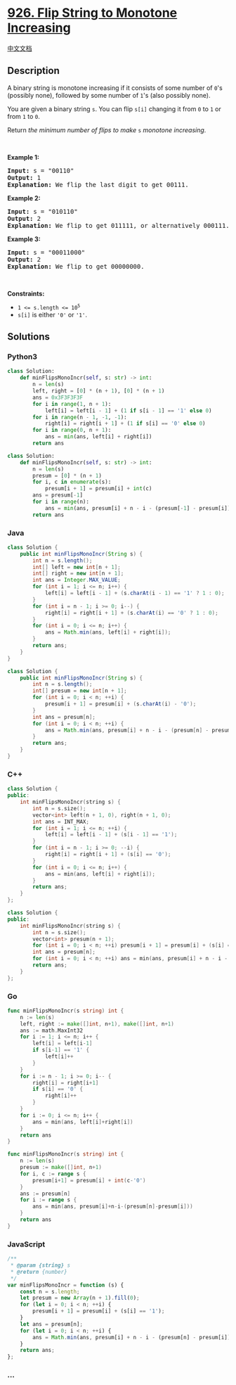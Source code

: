 # [926. Flip String to Monotone Increasing](https://leetcode.com/problems/flip-string-to-monotone-increasing)

[中文文档](/solution/0900-0999/0926.Flip%20String%20to%20Monotone%20Increasing/README.md)

## Description

<p>A binary string is monotone increasing if it consists of some number of <code>0</code>&#39;s (possibly none), followed by some number of <code>1</code>&#39;s (also possibly none).</p>

<p>You are given a binary string <code>s</code>. You can flip <code>s[i]</code> changing it from <code>0</code> to <code>1</code> or from <code>1</code> to <code>0</code>.</p>

<p>Return <em>the minimum number of flips to make </em><code>s</code><em> monotone increasing</em>.</p>

<p>&nbsp;</p>
<p><strong class="example">Example 1:</strong></p>

<pre>
<strong>Input:</strong> s = &quot;00110&quot;
<strong>Output:</strong> 1
<strong>Explanation:</strong> We flip the last digit to get 00111.
</pre>

<p><strong class="example">Example 2:</strong></p>

<pre>
<strong>Input:</strong> s = &quot;010110&quot;
<strong>Output:</strong> 2
<strong>Explanation:</strong> We flip to get 011111, or alternatively 000111.
</pre>

<p><strong class="example">Example 3:</strong></p>

<pre>
<strong>Input:</strong> s = &quot;00011000&quot;
<strong>Output:</strong> 2
<strong>Explanation:</strong> We flip to get 00000000.
</pre>

<p>&nbsp;</p>
<p><strong>Constraints:</strong></p>

<ul>
	<li><code>1 &lt;= s.length &lt;= 10<sup>5</sup></code></li>
	<li><code>s[i]</code> is either <code>&#39;0&#39;</code> or <code>&#39;1&#39;</code>.</li>
</ul>

## Solutions

<!-- tabs:start -->

### **Python3**

```python
class Solution:
    def minFlipsMonoIncr(self, s: str) -> int:
        n = len(s)
        left, right = [0] * (n + 1), [0] * (n + 1)
        ans = 0x3F3F3F3F
        for i in range(1, n + 1):
            left[i] = left[i - 1] + (1 if s[i - 1] == '1' else 0)
        for i in range(n - 1, -1, -1):
            right[i] = right[i + 1] + (1 if s[i] == '0' else 0)
        for i in range(0, n + 1):
            ans = min(ans, left[i] + right[i])
        return ans
```

```python
class Solution:
    def minFlipsMonoIncr(self, s: str) -> int:
        n = len(s)
        presum = [0] * (n + 1)
        for i, c in enumerate(s):
            presum[i + 1] = presum[i] + int(c)
        ans = presum[-1]
        for i in range(n):
            ans = min(ans, presum[i] + n - i - (presum[-1] - presum[i]))
        return ans
```

### **Java**

```java
class Solution {
    public int minFlipsMonoIncr(String s) {
        int n = s.length();
        int[] left = new int[n + 1];
        int[] right = new int[n + 1];
        int ans = Integer.MAX_VALUE;
        for (int i = 1; i <= n; i++) {
            left[i] = left[i - 1] + (s.charAt(i - 1) == '1' ? 1 : 0);
        }
        for (int i = n - 1; i >= 0; i--) {
            right[i] = right[i + 1] + (s.charAt(i) == '0' ? 1 : 0);
        }
        for (int i = 0; i <= n; i++) {
            ans = Math.min(ans, left[i] + right[i]);
        }
        return ans;
    }
}
```

```java
class Solution {
    public int minFlipsMonoIncr(String s) {
        int n = s.length();
        int[] presum = new int[n + 1];
        for (int i = 0; i < n; ++i) {
            presum[i + 1] = presum[i] + (s.charAt(i) - '0');
        }
        int ans = presum[n];
        for (int i = 0; i < n; ++i) {
            ans = Math.min(ans, presum[i] + n - i - (presum[n] - presum[i]));
        }
        return ans;
    }
}
```

### **C++**

```cpp
class Solution {
public:
    int minFlipsMonoIncr(string s) {
        int n = s.size();
        vector<int> left(n + 1, 0), right(n + 1, 0);
        int ans = INT_MAX;
        for (int i = 1; i <= n; ++i) {
            left[i] = left[i - 1] + (s[i - 1] == '1');
        }
        for (int i = n - 1; i >= 0; --i) {
            right[i] = right[i + 1] + (s[i] == '0');
        }
        for (int i = 0; i <= n; i++) {
            ans = min(ans, left[i] + right[i]);
        }
        return ans;
    }
};
```

```cpp
class Solution {
public:
    int minFlipsMonoIncr(string s) {
        int n = s.size();
        vector<int> presum(n + 1);
        for (int i = 0; i < n; ++i) presum[i + 1] = presum[i] + (s[i] == '1');
        int ans = presum[n];
        for (int i = 0; i < n; ++i) ans = min(ans, presum[i] + n - i - (presum[n] - presum[i]));
        return ans;
    }
};
```

### **Go**

```go
func minFlipsMonoIncr(s string) int {
	n := len(s)
	left, right := make([]int, n+1), make([]int, n+1)
	ans := math.MaxInt32
	for i := 1; i <= n; i++ {
		left[i] = left[i-1]
		if s[i-1] == '1' {
			left[i]++
		}
	}
	for i := n - 1; i >= 0; i-- {
		right[i] = right[i+1]
		if s[i] == '0' {
			right[i]++
		}
	}
	for i := 0; i <= n; i++ {
		ans = min(ans, left[i]+right[i])
	}
	return ans
}
```

```go
func minFlipsMonoIncr(s string) int {
	n := len(s)
	presum := make([]int, n+1)
	for i, c := range s {
		presum[i+1] = presum[i] + int(c-'0')
	}
	ans := presum[n]
	for i := range s {
		ans = min(ans, presum[i]+n-i-(presum[n]-presum[i]))
	}
	return ans
}
```

### **JavaScript**

```js
/**
 * @param {string} s
 * @return {number}
 */
var minFlipsMonoIncr = function (s) {
    const n = s.length;
    let presum = new Array(n + 1).fill(0);
    for (let i = 0; i < n; ++i) {
        presum[i + 1] = presum[i] + (s[i] == '1');
    }
    let ans = presum[n];
    for (let i = 0; i < n; ++i) {
        ans = Math.min(ans, presum[i] + n - i - (presum[n] - presum[i]));
    }
    return ans;
};
```

### **...**

```

```

<!-- tabs:end -->
